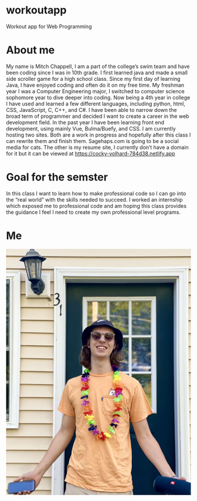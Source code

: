 # workoutapp
Workout app for Web Programming

# About me
My name is Mitch Chappell, I am a part of the college’s swim team and have been coding since I was in 10th grade. 
I first learned java and made a small side scroller game for a high school class. 
Since my first day of learning Java, I have enjoyed coding and often do it on my free time.
My freshman year I was a Computer Engineering major, I switched to computer science sophomore year to dive deeper into coding.
Now being a 4th year in college I have used and learned a few different languages, including python, html, CSS, JavaScript, C, C++, and C#. 
I have been able to narrow down the broad term of programmer and decided I want to create a career in the web development field. 
In the past year I have been learning front end development, using mainly Vue, Bulma/Buefy, and CSS. I am currently hosting two sites. 
Both are a work in progress and hopefully after this class I can rewrite them and finish them. Sagehaps.com is going to be a social media for cats. 
The other is my resume site, I currently don’t have a domain for it but it can be viewed at https://cocky-volhard-784d38.netlify.app

# Goal for the semster
In this class I want to learn how to make professional code so I can go into the “real world” with the skills needed to succeed. I worked an internship which exposed me to professional code and am hoping this class provides the guidance I feel I need to create my own professional level programs. 

# Me
![Image of Me](./assets/me.jpg)
